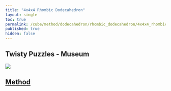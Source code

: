 ```yaml
---
title: "4x4x4 Rhombic Dodecahedron"
layout: single
toc: true
permalink: /cube/method/dodecahedron/rhombic_dodecahedron/4x4x4_rhombic_dodecahedron
published: true
hidden: false
---
```


<head>
  <base target="_blank">
</head>



## Twisty Puzzles - Museum

<a href="https://twistypuzzles.com/app/museum/museum_showitem.php?pkey=1601">
  <img src="https://twistypuzzles.com/museum/large/01601-04.jpg">
</a>



## [Method](/cube/method/dodecahedron/rhombic_dodecahedron/4x4x4_rhombic_dodecahedron/method)
